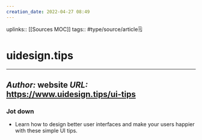 ```yaml
---
creation_date: 2022-04-27 08:49
---
```


uplinks:: [[Sources MOC]]
tags:: #type/source/article🗒 

# uidesign.tips
---
*Author:* website
*URL:* https://www.uidesign.tips/ui-tips
-
### Jot down
- Learn how to design better user interfaces and make your users happier with these simple UI tips.